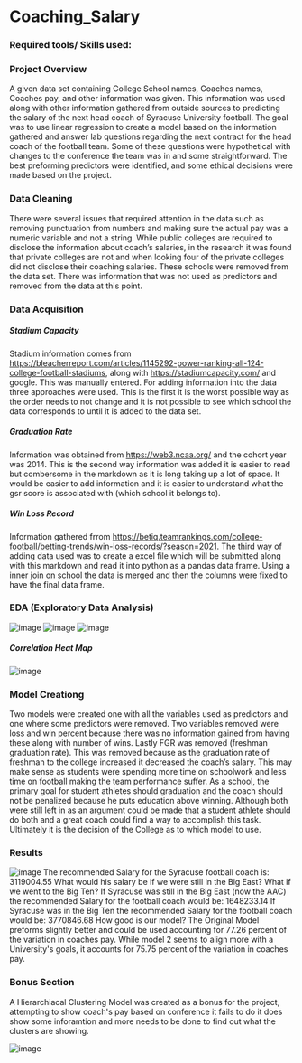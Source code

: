 # Coaching_Salary
### Required tools/ Skills used:

### Project Overview
A given data set containing College School names, Coaches names, Coaches pay, and other information was given.  This information was used along with other information gathered from outside sources to predicting the salary of the next head coach of Syracuse University football.  The goal was to use linear regression to create a model based on the information gathered and answer lab questions regarding the next contract for the head coach of the football team.  Some of these questions were hypothetical with changes to the conference the team was in and some straightforward.  The best preforming predictors were identified, and some ethical decisions were made based on the project.  
### Data Cleaning
There were several issues that required attention in the data such as removing punctuation from numbers and making sure the actual pay was a numeric variable and not a string.  While public colleges are required to disclose the information about coach’s salaries, in the research it was found that private colleges are not and when looking four of the private colleges did not disclose their coaching salaries.  These schools were removed from the data set.  There was information that was not used as predictors and removed from the data at this point.  
### Data Acquisition
##### Stadium Capacity
Stadium information comes from https://bleacherreport.com/articles/1145292-power-ranking-all-124-college-football-stadiums, along with https://stadiumcapacity.com/ and google. This was manually entered. For adding information into the data three approaches were used. This is the first it is the worst possible way as the order needs to not change and it is not possible to see which school the data corresponds to until it is added to the data set.
##### Graduation Rate
Information was obtained from https://web3.ncaa.org/ and the cohort year was 2014. This is the second way information was added it is easier to read but combersome in the markdown as it is long taking up a lot of space. It would be easier to add information and it is easier to understand what the gsr score is associated with (which school it belongs to).
##### Win Loss Record
Information gathered frrom https://betiq.teamrankings.com/college-football/betting-trends/win-loss-records/?season=2021. The third way of adding data used was to create a excel file which will be submitted along with this markdown and read it into python as a pandas data frame. Using a inner join on school the data is merged and then the columns were fixed to have the final data frame.
### EDA (Exploratory Data Analysis)
![image](https://user-images.githubusercontent.com/118774600/212563628-d8a61b67-d67f-479f-9f52-9cd899e655d6.png)
![image](https://user-images.githubusercontent.com/118774600/212563645-f84f74b9-601b-4d00-9827-cecaf48bb094.png)
![image](https://user-images.githubusercontent.com/118774600/212563664-b680f14e-f955-4e20-9e7c-824e57f38fbf.png)
##### Correlation Heat Map
![image](https://user-images.githubusercontent.com/118774600/212563678-bb251f0c-8a34-4e74-a2b5-2c419a2779f0.png)
### Model Creationg
Two models were created one with all the variables used as predictors and one where some predictors were removed.  Two variables removed were loss and win percent because there was no information gained from having these along with number of wins.  Lastly FGR was removed (freshman graduation rate).  This was removed because as the graduation rate of freshman to the college increased it decreased the coach’s salary.  This may make sense as students were spending more time on schoolwork and less time on football making the team performance suffer.  As a school, the primary goal for student athletes should graduation and the coach should not be penalized because he puts education above winning.  Although both were still left in as an argument could be made that a student athlete should do both and a great coach could find a way to accomplish this task.  Ultimately it is the decision of the College as to which model to use.
### Results
![image](https://user-images.githubusercontent.com/118774600/212563402-fc1eee18-1dd8-422f-992f-f035cd0a6916.png)
The recommended Salary for the Syracuse football coach is: 3119004.55
What would his salary be if we were still in the Big East? What if we went to the Big Ten?
If Syracuse was still in the Big East (now the AAC) the recommended Salary for the football coach would be: 1648233.14
If Syracuse was in the Big Ten the recommended Salary for the football coach would be: 3770846.68
How good is our model?
The Original Model preforms slightly better and could be used accounting for 77.26 percent of the variation in coaches pay.
While model 2 seems to align more with a University's goals, it accounts for 75.75 percent of the variation in coaches pay.
### Bonus Section
A Hierarchiacal Clustering Model was created as a bonus for the project, attempting to show coach's pay based on conference it fails to do it does show some inforamtion and more needs to be done to find out what the clusters are showing.

![image](https://user-images.githubusercontent.com/118774600/212563716-7ce7a65c-21b3-4e2a-9124-70c73bbdb714.png)
